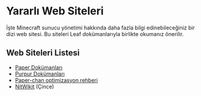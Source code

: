 # Yararlı Web Siteleri

İşte Minecraft sunucu yönetimi hakkında daha fazla bilgi edinebileceğiniz bir dizi web sitesi. Bu siteleri Leaf dokümanlarıyla birlikte okumanız önerilir.

## Web Siteleri Listesi

- [Paper Dokümanları](https://docs.papermc.io/paper)
- [Purpur Dokümanları](https://purpurmc.org/docs/purpur/)
- [Paper-chan optimizasyon rehberi](https://paper-chan.moe/paper-optimization/)
- [NitWikit](https://nitwikit.8aka.org/) (Çince)
